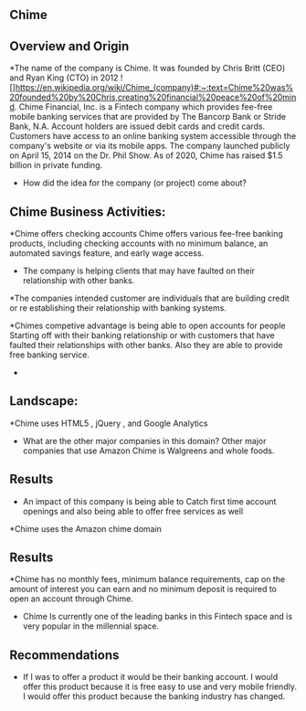 ## **Chime**

## Overview and Origin

*The name of the company is Chime.
It was founded by Chris Britt (CEO) and Ryan King (CTO) in 2012
![]https://en.wikipedia.org/wiki/Chime_(company)#:~:text=Chime%20was%20founded%20by%20Chris,creating%20financial%20peace%20of%20mind.
Chime Financial, Inc. is a Fintech company which provides fee-free mobile banking services that are provided by The Bancorp Bank or Stride Bank, N.A. Account holders are issued debit cards and credit cards. Customers have access to an online banking system accessible through the company's website or via its mobile apps.
The company launched publicly on April 15, 2014 on the Dr. Phil Show. As of 2020, Chime has raised $1.5 billion in private funding.
* How did the idea for the company (or project) come about?



## Chime Business Activities:

*Chime offers checking accounts Chime offers various fee-free banking products, including checking accounts with no minimum balance, an automated savings feature, and early wage access.

* The company is helping clients that may have faulted on their relationship with other banks. 

*The companies intended customer are individuals that are building credit or re establishing their relationship with banking systems.

*Chimes competive advantage is being able to open accounts for people 
Starting off with their banking relationship or with customers that have faulted their relationships with other banks. Also they are able to provide free banking service.

* 

## Landscape:
*Chime uses HTML5 , jQuery , and Google Analytics 

* What are the other major companies in this domain?
Other major companies that use Amazon Chime is Walgreens and whole foods.

## Results

* An impact of this company is being able to Catch first time account openings and also being able to offer free services as well

*Chime uses the Amazon chime domain

## Results

*Chime has no monthly fees, minimum balance requirements, cap on the amount of interest you can earn and no minimum deposit is required to open an account through Chime.


* Chime Is currently one of the leading banks in this Fintech space and is very popular in the millennial space.

## Recommendations

* If I was to offer a product it would be their banking account. I would offer this product because it is free easy to use and very mobile friendly. I would offer this product because the banking industry has changed.

